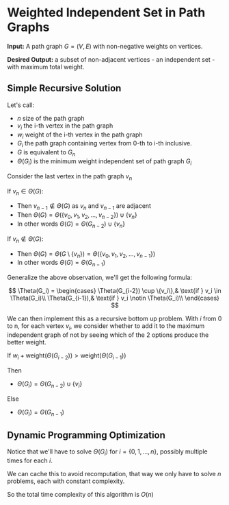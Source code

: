 # Weighted Independent Set in Path Graphs

**Input:** A path graph $G = (V, E)$ with non-negative weights on vertices.

**Desired Output:** a subset of non-adjacent vertices - an independent set - with maximum total weight.

## Simple Recursive Solution

Let's call:

- $n$ size of the path graph
- $v_i$ the i-th vertex in the path graph
- $w_i$ weight of the i-th vertex in the path graph
- $G_i$ the path graph containing vertex from 0-th to i-th inclusive.
- $G$ is equivalent to $G_n$
- $\Theta(G_i)$ is the minimum weight independent set of path graph $G_i$

Consider the last vertex in the path graph $v_n$

If $v_n \in \Theta(G)$:

- Then $v_{n-1} \notin \Theta(G)$ as $v_n$ and $v_{n-1}$ are adjacent
- Then $\Theta(G) = \Theta(\{v_0, v_1, v_2, ..., v_{n-2}\}) \cup \{v_n\}$
- In other words $\Theta(G) = \Theta(G_{n-2}) \cup \{v_n\}$

If $v_n \notin \Theta(G)$:

- Then $\Theta(G) = \Theta(G \setminus \{v_n\}) = \Theta(\{v_0, v_1, v_2, ..., v_{n-1}\})$
- In other words $\Theta(G) = \Theta(G_{n-1})$

Generalize the above observation, we'll get the following formula:

$$
\Theta(G_i) = \begin{cases}
    \Theta(G_{i-2}) \cup \{v_i\},& \text{if } v_i \in \Theta(G_i)\\
    \Theta(G_{i-1}),& \text{if } v_i \notin \Theta(G_i)\\
\end{cases}
$$

We can then implement this as a recursive bottom up problem. With $i$ from 0 to n, for each vertex $v_i$, we consider whether to add it to the maximum independent graph of not by seeing which of the 2 options produce the better weight.

If $w_i + \text{weight}(\Theta(G_{i-2})) \gt \text{weight}(\Theta(G_{i-1}))$

Then

- $\Theta(G_i) = \Theta(G_{n-2}) \cup \{v_i\}$

Else

- $\Theta(G_i) = \Theta(G_{n-1})$

## Dynamic Programming Optimization

Notice that we'll have to solve $\Theta(G_i)$ for $i = \{0, 1, ..., n\}$, possibly multiple times for each $i$.

We can cache this to avoid recomputation, that way we only have to solve $n$ problems, each with constant complexity.

So the total time complexity of this algorithm is $O(n)$
